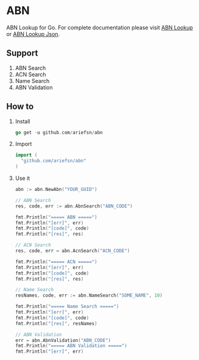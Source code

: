 # ABN

ABN Lookup for Go. For complete documentation please visit [ABN Lookup](https://abr.business.gov.au/) or [ABN Lookup Json](https://abn.business.gov.au/json/).

## Support

1. ABN Search
2. ACN Search
3. Name Search
4. ABN Validation

## How to

1. Install

    ```go
    go get -u github.com/ariefsn/abn
    ```

2. Import

    ```go
    import (
      "github.com/ariefsn/abn"
    )
    ```

3. Use it

    ```go
    abn := abn.NewAbn("YOUR_GUID")

    // ABN Search
    res, code, err := abn.AbnSearch("ABN_CODE")

    fmt.Println("===== ABN =====")
    fmt.Println("[err]", err)
    fmt.Println("[code]", code)
    fmt.Println("[res]", res)

    // ACN Search
    res, code, err = abn.AcnSearch("ACN_CODE")

    fmt.Println("===== ACN =====")
    fmt.Println("[err]", err)
    fmt.Println("[code]", code)
    fmt.Println("[res]", res)

    // Name Search
    resNames, code, err := abn.NameSearch("SOME_NAME", 10)

    fmt.Println("===== Name Search =====")
    fmt.Println("[err]", err)
    fmt.Println("[code]", code)
    fmt.Println("[res]", resNames)

    // ABN Validation
    err = abn.AbnValidation("ABN_CODE")
    fmt.Println("===== ABN Validation =====")
    fmt.Println("[err]", err)

    ```
